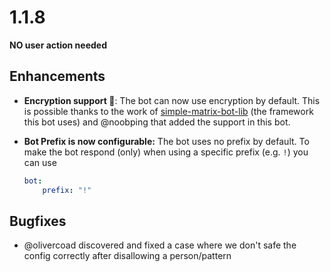 # 1.1.8

**NO user action needed**

## Enhancements

* **Encryption support 🥳**: The bot can now use encryption by default. This is possible thanks to the work of [simple-matrix-bot-lib](https://codeberg.org/imbev/simplematrixbotlib)
  (the framework this bot uses) and @noobping that added the support in this bot.

* **Bot Prefix is now configurable:** The bot uses no prefix by default. To make the bot respond (only) when using a specific prefix (e.g. `!`) you can use
    ```yaml
    bot:
        prefix: "!"
    ```

## Bugfixes

*  @olivercoad discovered and fixed a case where we don't safe the config correctly after disallowing a person/pattern